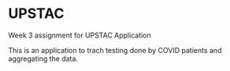 # UPSTAC
Week 3 assignment for UPSTAC Application

This is an application to trach testing done by COVID patients and aggregating the data.
